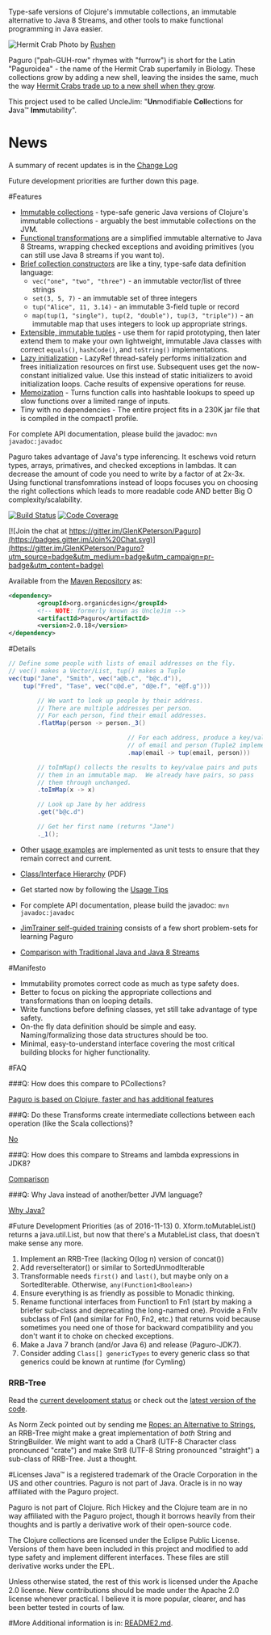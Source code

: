 Type-safe versions of Clojure's immutable collections, an immutable alternative to Java 8 Streams, and other tools to make functional programming in Java easier.

![Hermit Crab](https://c7.staticflickr.com/8/7413/12171498934_2934c7ef28_n.jpg)
Photo by [Rushen](https://www.flickr.com/photos/rushen/12171498934/in/photostream/)

Paguro ("pah-GUH-row" rhymes with "furrow") is short for the Latin "Paguroidea" - the name of the Hermit Crab superfamily in Biology.
These collections grow by adding a new shell, leaving the insides the same, much the way [Hermit Crabs trade up to a new shell when they grow](https://www.youtube.com/watch?v=f1dnocPQXDQ).

This project used to be called UncleJim: "**Un**modifiable **Coll**ections for **J**ava™ **Imm**utability". 

# News
A summary of recent updates is in the [Change Log](CHANGE_LOG.md)

Future development priorities are further down this page.

#Features

* [Immutable collections](src/main/java/org/organicdesign/fp/collections) - type-safe generic Java versions of Clojure's immutable collections - arguably the best immutable collections on the JVM.
* [Functional transformations](src/main/java/org/organicdesign/fp/xform/Transformable.java#L42) are a simplified immutable alternative to Java 8 Streams, wrapping checked exceptions and avoiding primitives (you can still use Java 8 streams if you want to).
* [Brief collection constructors](src/main/java/org/organicdesign/fp/StaticImports.java#L36) are like a tiny, type-safe data definition language:
  * `vec("one", "two", "three")` - an immutable vector/list of three strings
  * `set(3, 5, 7)` - an immutable set of three integers
  * `tup("Alice", 11, 3.14)` - an immutable 3-field tuple or record
  * `map(tup(1, "single"), tup(2, "double"), tup(3, "triple"))` - an immutable map that uses integers to look up appropriate strings.
* [Extensible, immutable tuples](src/main/java/org/organicdesign/fp/tuple) - use them for rapid prototyping, then later extend them to make your own lightweight, immutable Java classes with correct `equals()`, `hashCode()`, and `toString()` implementations.
* [Lazy initialization](src/main/java/org/organicdesign/fp/LazyRef.java#L5) - LazyRef thread-safely performs initialization and frees initialization resources on first use.  Subsequent uses get the now-constant initialized value.  Use this instead of static initializers to avoid initialization loops.  Cache results of expensive operations for reuse.
* [Memoization](src/main/java/org/organicdesign/fp/function/Function3.java#L42) - Turns function calls into hashtable lookups to speed up slow functions over a limited range of inputs.
* Tiny with no dependencies - The entire project fits in a 230K jar file that is compiled in the compact1 profile.

For complete API documentation, please build the javadoc:
`mvn javadoc:javadoc`

Paguro takes advantage of Java's type inferencing.  It eschews void return types, arrays, primatives, and checked exceptions in lambdas.  It can decrease the amount of code you need to write by a factor of at 2x-3x.  Using functional transfomrations instead of loops focuses you on choosing the right collections which leads to more readable code AND better Big O complexity/scalability.

[![Build Status](https://travis-ci.org/GlenKPeterson/Paguro.svg?branch=master)](https://travis-ci.org/GlenKPeterson/Paguro)
[![Code Coverage](http://codecov.io/github/GlenKPeterson/Paguro/coverage.svg?branch=master)](http://codecov.io/github/GlenKPeterson/Paguro?branch=master)

[![Join the chat at https://gitter.im/GlenKPeterson/Paguro](https://badges.gitter.im/Join%20Chat.svg)](https://gitter.im/GlenKPeterson/Paguro?utm_source=badge&utm_medium=badge&utm_campaign=pr-badge&utm_content=badge)

Available from the [Maven Repository](http://mvnrepository.com/artifact/org.organicdesign/Paguro) as:
```xml
<dependency>
        <groupId>org.organicdesign</groupId>
        <!-- NOTE: formerly known as UncleJim -->
        <artifactId>Paguro</artifactId>
        <version>2.0.18</version>
</dependency>
```

#Details

```java
// Define some people with lists of email addresses on the fly.
// vec() makes a Vector/List, tup() makes a Tuple
vec(tup("Jane", "Smith", vec("a@b.c", "b@c.d")),
    tup("Fred", "Tase", vec("c@d.e", "d@e.f", "e@f.g")))

        // We want to look up people by their address.
        // There are multiple addresses per person.
        // For each person, find their email addresses.
        .flatMap(person -> person._3()

                                 // For each address, produce a key/value pair
                                 // of email and person (Tuple2 implements Map.Entry)
                                 .map(email -> tup(email, person)))

        // toImMap() collects the results to key/value pairs and puts
        // them in an immutable map.  We already have pairs, so pass
        // them through unchanged.
        .toImMap(x -> x)

        // Look up Jane by her address
        .get("b@c.d")

        // Get her first name (returns "Jane")
        ._1();
```

* Other [usage examples](src/test/java/org/organicdesign/fp/UsageExampleTest.java#L34) are implemented as unit tests to ensure that they remain correct and current.

* [Class/Interface Hierarchy](inheritanceHierarchy.pdf) (PDF)

* Get started now by following the [Usage Tips](https://github.com/GlenKPeterson/Paguro/wiki/Usage-Tips)

* For complete API documentation, please build the javadoc: `mvn javadoc:javadoc`

* [JimTrainer self-guided training](https://github.com/GlenKPeterson/JimTrainer) consists of a few short problem-sets for learning Paguro

* [Comparison with Traditional Java and Java 8 Streams](src/test/java/org/organicdesign/fp/TradJavaStreamComparisonTest.java#L22)

#Manifesto

* Immutability promotes correct code as much as type safety does.
* Better to focus on picking the appropriate collections and transformations than on looping details.
* Write functions before defining classes, yet still take advantage of type safety.
* On-the fly data definition should be simple and easy.  Naming/formalizing those data structures should be too.
* Minimal, easy-to-understand interface covering the most critical building blocks for higher functionality.

#FAQ

###Q: How does this compare to PCollections?

[Paguro is based on Clojure, faster and has additional features](https://github.com/GlenKPeterson/Paguro/wiki/UncleJim-vs.-PCollections)

###Q: Do these Transforms create intermediate collections between each operation (like the Scala collections)?

[No](https://github.com/GlenKPeterson/Paguro/wiki/How-do-%22Xforms%22---Transformations-work%3F)

###Q: How does this compare to Streams and lambda expressions in JDK8?

[Comparison](https://github.com/GlenKPeterson/Paguro/wiki/Comparison-with-Streams-and-Lambdas-in-JDK8)

###Q: Why Java instead of another/better JVM language?

[Why Java?](https://github.com/GlenKPeterson/Paguro/wiki/Why-is-UncleJim-written-in-Java%3F)

#Future Development Priorities (as of 2016-11-13)
0. Xform.toMutableList() returns a java.util.List, but now that there's a MutableList class, that doesn't make sense any more.
1. Implement an RRB-Tree (lacking O(log n) version of concat())
2. Add reverseIterator() or similar to SortedUnmodIterable
3. Transformable needs `first()` and `last()`, but maybe only on a SortedIterable.  Otherwise, `any(Function1<Boolean>)`
4. Ensure everything is as friendly as possible to Monadic thinking.
5. Rename functional interfaces from Function1 to Fn1 (start by making a briefer sub-class and deprecating the long-named one).  Provide a Fn1v subclass of Fn1 (and similar for Fn0, Fn2, etc.) that returns void because sometimes you need one of those for backward compatibility and you don't want it to choke on checked exceptions.
6. Make a Java 7 branch (and/or Java 6) and release (Paguro-JDK7).
7. Consider adding `Class[] genericTypes` to every generic class so that generics could be known at runtime (for Cymling)

### RRB-Tree
Read the [current development status](https://github.com/GlenKPeterson/Paguro/issues/4#issuecomment-239825939) or check out the [latest version of the code](https://github.com/GlenKPeterson/Paguro/blob/2016-05-22_RRB-Tree/src/main/java/org/organicdesign/fp/experimental/RrbTree1.java).

As Norm Zeck pointed out by sending me [Ropes: an Alternative to Strings](http://citeseer.ist.psu.edu/viewdoc/download?doi=10.1.1.14.9450&rep=rep1&type=pdf), an RRB-Tree might make a great implementation of *both* String and StringBuilder.  We might want to add a Char8 (UTF-8 Character class pronounced "crate") and make Str8 (UTF-8 String pronounced "straight") a sub-class of RRB-Tree.  Just a thought.

#Licenses
Java&trade; is a registered trademark of the Oracle Corporation in the US and other countries.
Paguro is not part of Java.
Oracle is in no way affiliated with the Paguro project.

Paguro is not part of Clojure.
Rich Hickey and the Clojure team are in no way affiliated with the Paguro project, though it borrows heavily from their thoughts and is partly a derivative work of their open-source code.

The Clojure collections are licensed under the Eclipse Public License.
Versions of them have been included in this project and modified to add type safety and implement different interfaces.
These files are still derivative works under the EPL.

Unless otherwise stated, the rest of this work is licensed under the Apache 2.0 license.
New contributions should be made under the Apache 2.0 license whenever practical.
I believe it is more popular, clearer, and has been better tested in courts of law.

#More
Additional information is in: [README2.md](README2.md).
